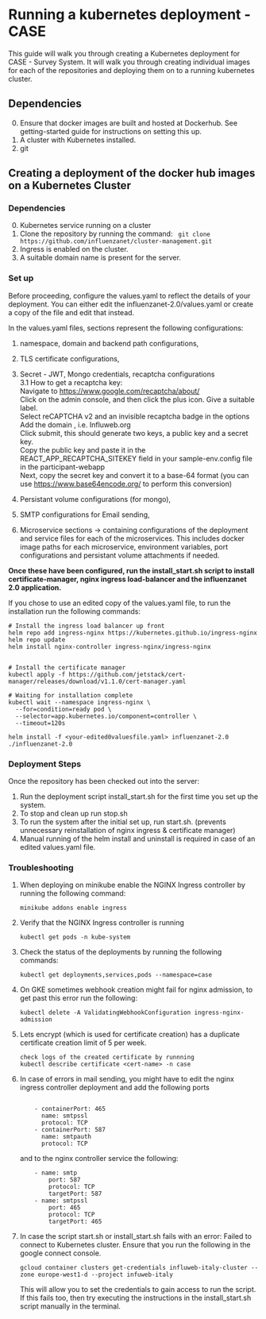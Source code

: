  
# Running a kubernetes deployment - CASE

This guide will walk you through creating a Kubernetes deployment for CASE - Survey System. It will walk you through creating individual images for each of the repositories and deploying them on to a running kubernetes cluster.

## Dependencies

0. Ensure that docker images are built and hosted at Dockerhub. See getting-started guide for instructions on setting this up.
1. A cluster with Kubernetes installed.
2. git

## **Creating a deployment of the docker hub images on a Kubernetes Cluster**

### Dependencies

0. Kubernetes service running on a cluster
1. Clone the repository by running the command: ``` git clone https://github.com/influenzanet/cluster-management.git```
2. Ingress is enabled on the cluster.
3. A suitable domain name is present for the server.
  
### Set up

Before proceeding, configure the values.yaml to reflect the details of your deployment. You can either edit the influenzanet-2.0/values.yaml or create a copy of the file and edit that instead.

In the values.yaml files, sections represent the following configurations:
1. namespace, domain and backend path configurations,
2. TLS certificate configurations,
3. Secret - JWT, Mongo credentials, recaptcha configurations  
	3.1 How to get a recaptcha key:  
		Navigate to https://www.google.com/recaptcha/about/  
		Click on the admin console, and then click the plus icon. Give a suitable label.  
		Select reCAPTCHA v2 and an invisible recaptcha badge in the options  
		Add the domain , i.e. Influweb.org  
		Click submit, this should generate two keys, a public key and  a secret key.  
		Copy the public key and paste it in the REACT_APP_RECAPTCHA_SITEKEY field in your sample-env.config file in the participant-webapp  
		Next, copy the secret key and convert it to a base-64 format (you can use https://www.base64encode.org/ to perform this conversion)  

5. Persistant volume configurations (for mongo), 
6. SMTP configurations for Email sending,
7. Microservice sections -> containing configurations of the deployment and service files for each of the microservices. This includes docker image paths for each microservice, environment variables, port configurations and persistant volume attachments if needed.

**Once these have been configured, run the install_start.sh script to install certificate-manager, nginx ingress load-balancer and the influenzanet 2.0 application.**

If you chose to use an edited copy of the values.yaml file, to run the installation run the following commands:
```
# Install the ingress load balancer up front
helm repo add ingress-nginx https://kubernetes.github.io/ingress-nginx
helm repo update
helm install nginx-controller ingress-nginx/ingress-nginx


# Install the certificate manager
kubectl apply -f https://github.com/jetstack/cert-manager/releases/download/v1.1.0/cert-manager.yaml

# Waiting for installation complete
kubectl wait --namespace ingress-nginx \
  --for=condition=ready pod \
  --selector=app.kubernetes.io/component=controller \
  --timeout=120s

helm install -f <your-edited0valuesfile.yaml> influenzanet-2.0 ./influenzanet-2.0
```

### Deployment Steps
Once the repository has been checked out into the server:
1. Run the deployment script install_start.sh for the first time you set up the system.
3. To stop and clean up run stop.sh
3. To run the system after the initial set up, run start.sh. (prevents unnecessary reinstallation of nginx ingress & certificate manager)
4. Manual running of the helm install and uninstall is required in case of an edited values.yaml file.

### Troubleshooting

1. When deploying on minikube enable the NGINX Ingress controller by running the following command:
	```
	minikube addons enable ingress
	```
2. Verify that the NGINX Ingress controller is running
	```
	kubectl get pods -n kube-system
	```
3. Check the status of the deployments by running the following commands:
	```
	kubectl get deployments,services,pods --namespace=case
	
	```
4. On GKE sometimes webhook creation might fail for nginx admission, to get past this error run the following:
	```
	kubectl delete -A ValidatingWebhookConfiguration ingress-nginx-admission
	```
5. Lets encrypt (which is used for certificate creation) has a duplicate certificate creation limit of 5 per week. 
	```
	check logs of the created certificate by runnning
	kubectl describe certificate <cert-name> -n case
	```
6. In case of errors in mail sending, you might have to edit the nginx ingress controller deployment and add the following ports
	```

        - containerPort: 465
          name: smtpssl
          protocol: TCP
        - containerPort: 587
          name: smtpauth
          protocol: TCP
	```

	and to the nginx controller service the following: 
	```
		- name: smtp
			port: 587
			protocol: TCP
			targetPort: 587
		- name: smtpssl
			port: 465
			protocol: TCP
			targetPort: 465
	```
7. In case the script start.sh or install_start.sh fails with an error: Failed to connect to Kubernetes cluster. Ensure that you run the following in the google connect console.
	```
	gcloud container clusters get-credentials influweb-italy-cluster --zone europe-west1-d --project infuweb-italy
	```
	This will allow you to set the credentials to gain access to run the script.
	If this fails too, then try executing the instructions in the install_start.sh script manually in the terminal.
